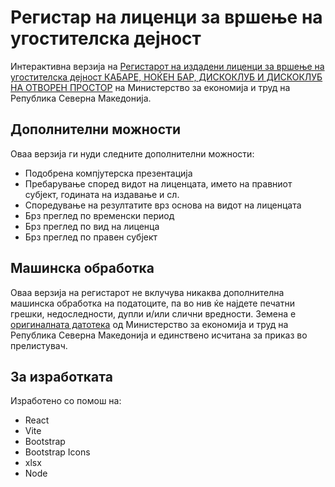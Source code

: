# Регистар на лиценци за вршење на угостителска дејност

Интерактивна верзија на [Регистарот на издадени лиценци за вршење на угостителска дејност КАБАРЕ, НОЌЕН БАР, ДИСКОКЛУБ И ДИСКОКЛУБ НА ОТВОРЕН ПРОСТОР](https://www.economy.gov.mk/mk-MK/news/registar-na-izdadeni-odzemeni-i-odbieni-barana-zalicenci-za-noken-bar-kabare-diskoklub-i-diskoklub-na-otvoren-prostor.nspx) на Министерство за економија и труд на Република Северна Македонија.

## Дополнителни можности

Оваа верзија ги нуди следните дополнителни можности:

- Подобрена компјутерска презентација
- Пребарување според видот на лиценцата, името на правниот субјект, годината на издавање и сл.
- Споредување на резултатите врз основа на видот на лиценцата
- Брз преглед по временски период
- Брз преглед по вид на лиценца
- Брз преглед по правен субјект

## Машинска обработка

Оваа верзија на регистарот не вклучува никаква дополнителна машинска обработка на податоците, па во нив ќе најдете печатни грешки, недоследности, дупли и/или слични вредности. Земена е [оригиналната датотека](https://www.economy.gov.mk/mk-MK/news/registar-na-izdadeni-odzemeni-i-odbieni-barana-zalicenci-za-noken-bar-kabare-diskoklub-i-diskoklub-na-otvoren-prostor.nspx) од Министерство за економија и труд на Република Северна Македонија и единствено исчитана за приказ во прелистувач.

## За изработката

Изработено со помош на:

- React
- Vite
- Bootstrap
- Bootstrap Icons
- xlsx
- Node
